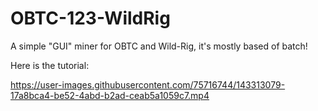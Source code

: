 # OBTC-123-WildRig
A simple "GUI" miner for OBTC and Wild-Rig, it's mostly based of batch!


Here is the tutorial:

https://user-images.githubusercontent.com/75716744/143313079-17a8bca4-be52-4abd-b2ad-ceab5a1059c7.mp4
